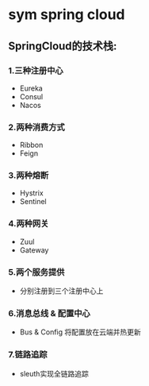# sym spring cloud
## SpringCloud的技术栈:
### 1.三种注册中心
- Eureka
- Consul
- Nacos

### 2.两种消费方式
- Ribbon
- Feign

### 3.两种熔断
- Hystrix
- Sentinel

### 4.两种网关
- Zuul
- Gateway

### 5.两个服务提供
- 分别注册到三个注册中心上

### 6.消息总线 & 配置中心
- Bus & Config 将配置放在云端并热更新

### 7.链路追踪
- sleuth实现全链路追踪



